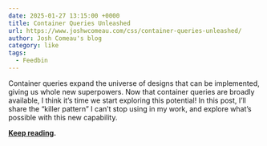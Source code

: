 ```yaml
---
date: 2025-01-27 13:15:00 +0000
title: Container Queries Unleashed
url: https://www.joshwcomeau.com/css/container-queries-unleashed/
author: Josh Comeau's blog
category: like
tags:
  - Feedbin
---
```


Container queries expand the universe of designs that can be implemented, giving us whole new superpowers. Now that container queries are broadly available, I think it’s time we start exploring this potential! In this post, I’ll share the “killer pattern” I can’t stop using in my work, and explore what’s possible with this new capability.

**[Keep reading](https://www.joshwcomeau.com/css/container-queries-unleashed/).**
